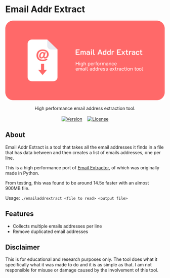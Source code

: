 # Email Addr Extract

<img src="banner.png" alt="Banner with logo">
<br>

<p align="center">
    High performance email address extraction tool.
    <br>
    <br>
    <a href="../../releases/latest" title="Latest release"><img src="https://img.shields.io/github/v/release/uintdev/email-addr-extract" alt="Version"></a>
    &nbsp;&nbsp;
    <a href="LICENSE" title="License"><img src="https://img.shields.io/github/license/uintdev/email-addr-extract" alt="License"></a>
</p>

## About

Email Addr Extract is a tool that takes all the email addresses it finds in a file that has data between and then creates a list of emails addresses, one per line.

This is a high performance port of [Email Extractor](https://github.com/uintdev/Email-Extractor), of which was originally made in Python.

From testing, this was found to be around 14.5x faster with an almost 900MB file.

Usage: `./emailaddrextract <file to read> <output file>`

## Features

-   Collects multiple emails addresses per line
-   Remove duplicated email addresses

## Disclaimer

This is for educational and research purposes only. The tool does what it specifically what it was made to do and it is as simple as that. I am not responsible for misuse or damage caused by the involvement of this tool.
